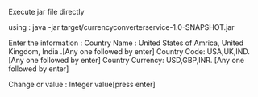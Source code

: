 Execute jar file directly

using : java -jar target/currencyconverterservice-1.0-SNAPSHOT.jar

Enter the information :
Country Name : United States of Amrica, United Kingdom, India .[Any one followed by enter]
Country Code:  USA,UK,IND.[Any one followed by enter]
Country Currency: USD,GBP,INR. [Any one followed by enter] 

Change or value : Integer value[press enter]
